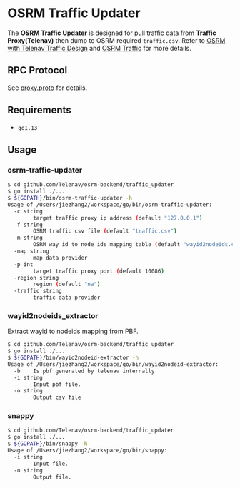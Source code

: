 # OSRM Traffic Updater
The **OSRM Traffic Updater** is designed for pull traffic data from **Traffic Proxy(Telenav)** then dump to OSRM required `traffic.csv`. Refer to [OSRM with Telenav Traffic Design](../docs/design/osrm-with-telenav-traffic.md) and [OSRM Traffic](https://github.com/Project-OSRM/osrm-backend/wiki/Traffic) for more details.        

## RPC Protocol
See [proxy.proto](proxy.proto) for details.    

## Requirements
- `go1.13`

## Usage

### osrm-traffic-updater
```bash
$ cd github.com/Telenav/osrm-backend/traffic_updater
$ go install ./...
$ ${GOPATH}/bin/osrm-traffic-updater -h
Usage of /Users/jiezhang2/workspace/go/bin/osrm-traffic-updater:
  -c string
    	target traffic proxy ip address (default "127.0.0.1")
  -f string
    	OSRM traffic csv file (default "traffic.csv")
  -m string
    	OSRM way id to node ids mapping table (default "wayid2nodeids.csv")
  -map string
    	map data provider
  -p int
    	target traffic proxy port (default 10086)
  -region string
    	region (default "na")
  -traffic string
    	traffic data provider
```

### wayid2nodeids_extractor
Extract wayid to nodeids mapping from PBF.

```bash
$ cd github.com/Telenav/osrm-backend/traffic_updater
$ go install ./...
$ ${GOPATH}/bin/wayid2nodeid-extractor -h
Usage of /Users/jiezhang2/workspace/go/bin/wayid2nodeid-extractor:
  -b	Is pbf generated by telenav internally
  -i string
    	Input pbf file.
  -o string
    	Output csv file
```

### snappy

```bash
$ cd github.com/Telenav/osrm-backend/traffic_updater
$ go install ./...
$ ${GOPATH}/bin/snappy -h
Usage of /Users/jiezhang2/workspace/go/bin/snappy:
  -i string
    	Input file.
  -o string
    	Output file.

```
